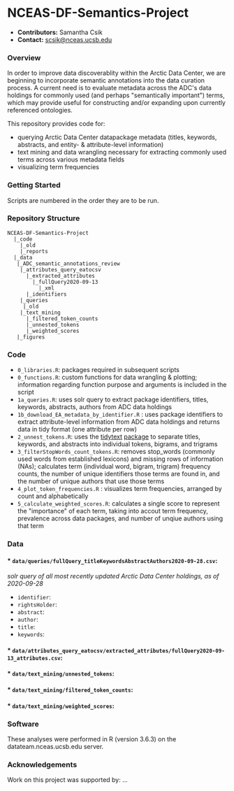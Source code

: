 # NCEAS-DF-Semantics-Project

* **Contributors:** Samantha Csik
* **Contact:** scsik@nceas.ucsb.edu

### Overview

In order to improve data discoverablity within the Arctic Data Center, we are beginning to incorporate semantic annotations into the data curation process. A current need is to evaluate metadata across the ADC's data holdings for commonly used (and perhaps "semantically important") terms, which may provide useful for constructing and/or expanding upon currently referenced ontologies.

This repository provides code for:

  * querying Arctic Data Center datapackage metadata (titles, keywords, abstracts, and entity- & attribute-level information)
  * text mining and data wrangling necessary for extracting commonly used terms across various metadata fields
  * visualizing term frequencies

### Getting Started

Scripts are numbered in the order they are to be run.

### Repository Structure

```
NCEAS-DF-Semantics-Project
  |_code
    |_old
    |_reports
  |_data
   |_ADC_semantic_annotations_review
    |_attributes_query_eatocsv
      |_extracted_attributes
        |_fullQuery2020-09-13
          |_xml
      |_identifiers
    |_queries
     |_old
    |_text_mining
      |_filtered_token_counts
      |_unnested_tokens
      |_weighted_scores
   |_figures
```

### Code

* `0_libraries.R`: packages required in subsequent scripts
* `0_functions.R`: custom functions for data wrangling & plotting; information regarding function purpose and arguments is included in the script 
* `1a_queries.R`: uses solr query to extract package identifiers, titles, keywords, abstracts, authors from ADC data holdings
* `1b_download_EA_metadata_by_identifier.R` : uses package identifiers to extract attribute-level information from ADC data holdings and returns data in tidy format (one attribute per row)
* `2_unnest_tokens.R`: uses the [tidytext](https://www.tidytextmining.com/) [package](https://www.rdocumentation.org/packages/tidytext/versions/0.2.5) to separate titles, keywords, and abstracts into individual tokens, bigrams, and trigrams
* `3_filterStopWords_count_tokens.R`: removes stop_words (commonly used words from established lexicons) and missing rows of information (NAs); calculates term (individual word, bigram, trigram) frequency counts, the number of unique identifiers those terms are found in, and the number of unique authors that use those terms
* `4_plot_token_frequencies.R` : visualizes term frequencies, arranged by count and alphabetically
* `5_calculate_weighted_scores.R`: calculates a single score to represent the "importance" of each term, taking into accout term frequency, prevalence across data packages, and number of unqiue authors using that term

### Data

#### * `data/queries/fullQuery_titleKeywordsAbstractAuthors2020-09-28.csv`:
*solr query of all most recently updated Arctic Data Center holdings, as of 2020-09-28*
* `identifier`:
* `rightsHolder`:
* `abstract`:
* `author`:
* `title`:
* `keywords`:

#### * `data/attributes_query_eatocsv/extracted_attributes/fullQuery2020-09-13_attributes.csv`: 
#### * `data/text_mining/unnested_tokens`: 
#### * `data/text_mining/filtered_token_counts`:
#### * `data/text_mining/weighted_scores`: 

### Software

These analyses were performed in R (version 3.6.3) on the datateam.nceas.ucsb.edu server.

### Acknowledgements

Work on this project was supported by: ...
